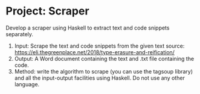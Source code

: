 # Project: Scraper
Develop a scraper using Haskell to extract text and code snippets separately. 
1. Input: Scrape the text and code snippets from the given text source: https://eli.thegreenplace.net/2018/type-erasure-and-reification/
2. Output: A Word document containing the text and .txt file containing the code. 
3. Method: write the algorithm to scrape (you can use the tagsoup library) and all the input-output
facilities using Haskell. Do not use any other language. 